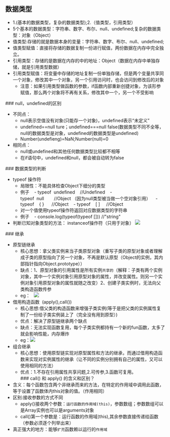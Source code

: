 ## 数据类型
- 1.(基本的数据类型，复杂的数据类型);2.（值类型，引用类型）
- 5个基本的数据类型：字符串、数字、布尔、null、undefined;复杂的数据类型：对象（Object）
- 值类型:存储的就是数据本身的变量：字符串、数字、布尔、null、undefined;
- 值类型赋值：直接将存储的数据复制一份进行赋值，两份数据在内存中完全独立。
- 引用类型：存储的是数据在内存的中的地址：Object（数据在内存中单独存储，就是引用类型数据）
- 引用类型赋值：将变量中存储的地址复制一份单独存储，但是两个变量共享同一个对象，修改其中一个对象，另一个引用访问时，也会访问到修改后的对象
    - 注意：如果引用类型做函数的参数，if函数内部重新创捷对象，为该形参赋值，那么两个对象将不再有关系，修改其中一个，另一个不受影响

### null，undefined的区别
- 不同点：
  - null表示空值没有对象(只能存一个对象)，undefined表示“未定义”
  - undefined==null ture；undefined===null false(数据类型不同不全等，null的数据类型是对象，undefined的数据类型是undefined)
  - Number(undefieng)=NaN;Number(null)=0
- 相同点：
  - null或undefined和其他任何数据类型比较都不相等
  - 在if语句中，undefined和null，都会被自动转为false

### 数据类型的判断
- typeof 操作符
  - 局限性：不能具体检查Object下细分的类型
  - 例子
    - typeof  undefined    //Undefined
    - typeof  null        //Object （因为null类型被当做一个空对象引用）
    - typeof    { }      //Object
    - typeof    [ ]     //Object
  - 对一个值使用typeof操作符返回对应数据类型的字符串
  - 例子
    - console.log(typeof(typeof [])) //"string"
- 判断已知对象类型的方法： instanceof操作符（只用于对象）
![](index_files/4b8563c1-759a-4939-acf3-07a539dd2dca.png)

### 继承
- 原型链继承
  - 核心思想：拿父类实例来当子类原型对象（重写子类的原型对象或者理解成子类的原型指向了另一个对象，不再是默认原型（Object的实例，其内部指针指向Object.prototype））
  - 缺点：1、原型对象的引用属性是所有实例`共享的`（解释：子类有两个实例对象，其中一个实例对象引用原型对象的属性，并改变属性。则另一个实例对象引用原型对象的属性就随之改变）2、创建子类实例时，无法向父类构造函数传参
  - eg：
  ![](index_files/b21a389f-87f4-4bb2-ba86-900fafa3a352.png)
- 借用构造函数  (apply(),call())
  - 核心思想:借父类的构造函数来增强子类实例(等于是把父类的实例属性复制了一份给子类实例装上了（完全没有用到原型）)
  - 优点：解决了原型链继承两个缺点
  - 缺点：无法实现函数复用，每个子类实例都持有一个新的fun函数，太多了就会影响性能，内存爆炸
  - eg：![](index_files/f77e74c2-fa9c-48fd-8c27-15145d70537e.png)
- 组合继承 
  - 核心思想：使用原型链实现对原型属性和方法的继承，而通过借用构造函数来实现对实例属性的继承（让不同的实例分别拥有自己的属性，又可以使用相同的方法）
  - 优点：1.不存在引用属性共享问题,2.可传参,3.函数可复用。
  
### call() 和 apply() 的含义和区别？
- 含义：每个函数包含两个非继承而来的方法，在特定的作用域中调用此函数，等于设置了函数体内this对象的值。（作用相同）
- 区别:接收参数的方式不同
  - apply()接收两个参数：`运行函数的作用域(this)`，参数数组；参数数组可以是Array实例也可以是arguments对象
  - call()第一个参数是：运行函数的作用域(this),其余参数直接传递给函数（参数必须逐个列举出来）
- 真正强大的地方：能够`扩充`函数赖以运行的`作用域`



